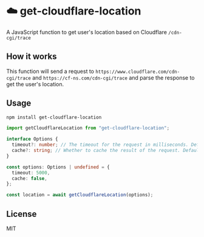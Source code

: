 # ☁️ get-cloudflare-location
A JavaScript function to get user's location based on Cloudflare `/cdn-cgi/trace`

## How it works

This function will send a request to `https://www.cloudflare.com/cdn-cgi/trace` and `https://cf-ns.com/cdn-cgi/trace` and parse the response to get the user's location.

## Usage

``` bash
npm install get-cloudflare-location
```

``` ts
import getCloudflareLocation from "get-cloudflare-location";

interface Options {
  timeout?: number; // The timeout for the request in milliseconds. Defaults to 5000
  cache?: string; // Whether to cache the result of the request. Defaults to false.
}

const options: Options | undefined = {
  timeout: 5000,
  cache: false,
};

const location = await getCloudflareLocation(options);
```


## License

MIT
